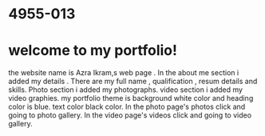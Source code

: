 # 4955-013
# welcome to my portfolio!
the website name is Azra Ikram,s web page . In the about me section  i added my details . There are my full name , qualification , resum details and skills. Photo section i added my photographs. video section i added my video graphies. 
my portfolio theme is background white color and heading color is blue. text color black color. In the photo page's photos click and going to photo gallery. In the video page's videos click and going to video gallery. 
